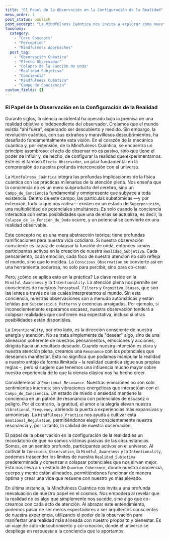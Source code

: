 ```yaml
---
title: "El Papel de la Observación en la Configuración de la Realidad"
menu_order: 1
post_status: publish
post_excerpt: "La Mindfulness Cuántica nos invita a explorar cómo nuestra conciencia y el acto de observar no son meros receptores pasivos, sino fuerzas activas que influyen en la realidad. Este artículo profundiza en el 'efecto observador' desde una perspectiva cuántica, revelando cómo cada uno de nosotros es un co-creador de su experiencia subjetiva a través de la atención plena y la intención."
taxonomy:
  category:
    - "Core Concepts"
    - "Perception"
    - "Mindfulness Approaches"
  post_tag:
    - "Observación Cuántica"
    - "Efecto Observador"
    - "Colapso de la Función de Onda"
    - "Realidad Subjetiva"
    - "Conciencia"
    - "Mindfulness Cuántica"
    - "Campo de Conciencia"
custom_fields: {}
---
```


### El Papel de la Observación en la Configuración de la Realidad

Durante siglos, la ciencia occidental ha operado bajo la premisa de una realidad objetiva e independiente del observador. Creíamos que el mundo existía "ahí fuera", esperando ser descubierto y medido. Sin embargo, la revolución cuántica, con sus extraños y maravillosos descubrimientos, ha desafiado fundamentalmente esta visión. En el corazón de la mecánica cuántica y, por extensión, de la Mindfulness Cuántica, se encuentra un principio asombroso: el acto de observar no es pasivo, sino que tiene el poder de influir y, de hecho, de configurar la realidad que experimentamos. Este es el famoso `Efecto_Observador`, un pilar fundamental en la comprensión de nuestra profunda interconexión con el universo.

La `Mindfulness_Cuántica` integra las profundas implicaciones de la física cuántica con las prácticas milenarias de la atención plena. Nos enseña que la conciencia no es un mero subproducto del cerebro, sino un `Campo_de_Conciencia` fundamental y omnipresente que subyace a toda existencia. Dentro de este campo, las partículas subatómicas —y por extensión, todo lo que nos rodea— existen en un estado de `Superposición`, una multiplicidad de potenciales simultáneos. Es solo cuando la conciencia interactúa con estas posibilidades que una de ellas se actualiza, es decir, la `Colapso_de_la_Función_de_Onda` ocurre, y un potencial se convierte en una realidad observable.

Este concepto no es una mera abstracción teórica; tiene profundas ramificaciones para nuestra vida cotidiana. Si nuestra observación consciente es capaz de colapsar la función de onda, entonces somos participantes activos en la creación de nuestra `Realidad_Subjetiva`. Cada pensamiento, cada emoción, cada foco de nuestra atención no solo refleja el mundo, sino que lo moldea. La `Conscious_Observation` se convierte así en una herramienta poderosa, no solo para percibir, sino para co-crear.

Pero, ¿cómo se aplica esto en la práctica? La clave reside en la `Mindful_Awareness` y la `Intentionality`. La atención plena nos permite ser conscientes de nuestros `Perceptual_Filters` y `Cognitive_Biases`, que son las lentes a través de las cuales interpretamos el mundo. Sin esta conciencia, nuestras observaciones son a menudo automáticas y están teñidas por `Subconscious_Patterns` y creencias arraigadas. Por ejemplo, si inconscientemente esperamos escasez, nuestra observación tenderá a colapsar realidades que confirmen esa expectativa, incluso si otras posibilidades están disponibles.

La `Intentionality`, por otro lado, es la dirección consciente de nuestra energía y atención. No se trata simplemente de "desear" algo, sino de una alineación coherente de nuestros pensamientos, emociones y acciones, dirigida hacia un resultado deseado. Cuando nuestra intención es clara y nuestra atención plena, creamos una `Resonance` con los potenciales que deseamos manifestar. Esto no significa que podamos manipular la realidad a nuestro antojo de forma ilimitada – la realidad cuántica sigue sus propias reglas –, pero sí sugiere que tenemos una influencia mucho mayor sobre nuestra experiencia de lo que la ciencia clásica nos ha hecho creer.

Consideremos la `Emotional_Resonance`. Nuestras emociones no son solo sentimientos internos; son vibraciones energéticas que interactúan con el `Campo_de_Conciencia`. Un estado de miedo o ansiedad mantiene la conciencia en un patrón de resonancia con potenciales de escasez o peligro. Por el contrario, la gratitud, el amor o la alegría elevan nuestra `Vibrational_Frequency`, abriendo la puerta a experiencias más expansivas y armoniosas. La `Mindfulness_Practice` nos ayuda a cultivar esta `Emotional_Regulation`, permitiéndonos elegir conscientemente nuestra resonancia y, por lo tanto, la calidad de nuestra observación.

El papel de la observación en la configuración de la realidad es un recordatorio de que no somos víctimas pasivas de las circunstancias. Somos, en un sentido profundo, participantes activos en el universo. Al cultivar la `Conscious_Observation`, la `Mindful_Awareness` y la `Intentionality`, podemos trascender los límites de nuestra `Realidad_Subjetiva` predeterminada y comenzar a colapsar potenciales que nos sirvan mejor. Esto nos lleva a un estado de `Quantum_Coherence`, donde nuestra conciencia, cuerpo y mente están alineados, permitiéndonos funcionar de manera óptima y crear una vida que resuene con nuestro yo más elevado.

En última instancia, la Mindfulness Cuántica nos invita a una profunda reevaluación de nuestro papel en el cosmos. Nos empodera al revelar que la realidad no es algo que simplemente nos sucede, sino algo que co-creamos con cada acto de atención. Al abrazar este entendimiento, podemos pasar de ser meros espectadores a ser arquitectos conscientes de nuestra experiencia, utilizando el poder de la observación para manifestar una realidad más alineada con nuestro propósito y bienestar. Es un viaje de auto-descubrimiento y co-creación, donde el universo se despliega en respuesta a la conciencia que le aportamos.